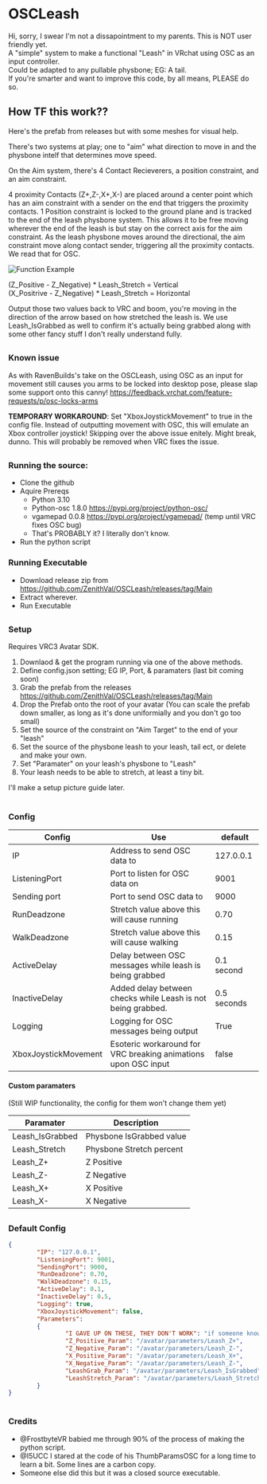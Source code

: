 # OSCLeash

Hi, sorry, I swear I'm not a dissapointment to my parents. This is NOT user friendly yet. <br />
A "simple" system to make a functional "Leash" in VRchat using OSC as an input controller. <br /> 
Could be adapted to any pullable physbone; EG: A tail. <br />
If you're smarter and want to improve this code, by all means, PLEASE do so. 

## How TF this work??

Here's the prefab from releases but with some meshes for visual help.

There's two systems at play; one to "aim" what direction to move in and the physbone intelf that determines move speed.

On the Aim system, there's 4 Contact Recieverers, a position constraint, and an aim constraint.

4 proximity Contacts (Z+,Z-,X+,X-) are placed around a center point which has an aim constraint with a sender on the end that triggers the proximity contacts. 
1 Position constraint is locked to the ground plane and is tracked to the end of the leash physbone system. This allows it to be free moving wherever the end of the leash is but stay on the correct axis for the aim constraint. As the leash physbone moves around the directional, the aim constraint move along contact sender, triggering all the proximity contacts. We read that for OSC.

![Function Example](https://cdn.discordapp.com/attachments/606734710328000532/1011420984303165500/Example_Gif.gif)

(Z_Positive - Z_Negative) * Leash_Stretch = Vertical  <br />
(X_Positrive - Z_Negative) * Leash_Stretch = Horizontal

Output those two values back to VRC and boom, you're moving in the direction of the arrow based on how stretched the leash is. We use Leash_IsGrabbed as well to confirm it's actually being grabbed along with some other fancy stuff I don't really understand fully.

##

### Known issue

As with RavenBuilds's take on the OSCLeash, using OSC as an input for movement still causes you arms to be locked into desktop pose, please slap some support onto this canny! https://feedback.vrchat.com/feature-requests/p/osc-locks-arms

**TEMPORARY WORKAROUND**: Set "XboxJoystickMovement" to true in the config file. Instead of outputting movement with OSC, this will emulate an Xbox controller joystick! Skipping over the above issue enitely. Might break, dunno. This will probably be removed when VRC fixes the issue.

##

### Running the source:
- Clone the github
- Aquire Prereqs
  - Python 3.10
  - Python-osc 1.8.0 https://pypi.org/project/python-osc/
  - vgamepad 0.0.8 https://pypi.org/project/vgamepad/ (temp until VRC fixes OSC bug)
  - That's PROBABLY it? I literally don't know.
- Run the python script

### Running Executable
- Download release zip from https://github.com/ZenithVal/OSCLeash/releases/tag/Main
- Extract wherever.
- Run Executable

##

### Setup
Requires VRC3 Avatar SDK.

1. Downlaod & get the program running via one of the above methods.
2. Define config.json setting; EG IP, Port, & paramaters (last bit coming soon)
3. Grab the prefab from the releases https://github.com/ZenithVal/OSCLeash/releases/tag/Main
4. Drop the Prefab onto the root of your avatar (You can scale the prefab down smaller, as long as it's done uniformially and you don't go too small)
5. Set the source of the constraint on "Aim Target" to the end of your "leash"
6. Set the source of the physbone leash to your leash, tail ect, or delete and make your own. 
7. Set "Paramater" on your leash's physbone to "Leash" 
8. Your leash needs to be able to stretch, at least a tiny bit. 

I'll make a setup picture guide later.

#

### Config

| Config | Use | default |
| --- | --- | --- |
| IP | Address to send OSC data to | 127.0.0.1 |
| ListeningPort | Port to listen for OSC data on | 9001 |
| Sending port | Port to send OSC data to | 9000 |
| RunDeadzone | Stretch value above this will cause running | 0.70 |
| WalkDeadzone | Stretch value above this will cause walking | 0.15 | 
| ActiveDelay | Delay between OSC messages while leash is being grabbed | 0.1 second |
| InactiveDelay | Added delay between checks while Leash is not being grabbed. | 0.5 seconds |
| Logging | Logging for OSC messages being output | True
| XboxJoystickMovement | Esoteric workaround for VRC breaking animations upon OSC input | false

#### Custom paramaters 
(Still WIP functionality, the config for them won't change them yet)

| Paramater | Description |
| --- | --- |
|Leash_IsGrabbed | Physbone IsGrabbed value |
|Leash_Stretch | Physbone Stretch percent | 
| Leash_Z+ | Z Positive |
| Leash_Z- | Z Negative |
| Leash_X+ | X Positive |
| Leash_X- | X Negative |

##

### Default Config

```json
{
        "IP": "127.0.0.1",
        "ListeningPort": 9001,
        "SendingPort": 9000,
        "RunDeadzone": 0.70,
        "WalkDeadzone": 0.15,
        "ActiveDelay": 0.1,     
        "InactiveDelay": 0.5,
        "Logging": true,
        "XboxJoystickMovement": false,   
        "Parameters":
        {
                "I GAVE UP ON THESE, THEY DON'T WORK": "if someone knows how, lmk lol",
                "Z_Positive_Param": "/avatar/parameters/Leash_Z+",
                "Z_Negative_Param": "/avatar/parameters/Leash_Z-",
                "X_Positive_Param": "/avatar/parameters/Leash_X+",
                "X_Negative_Param": "/avatar/parameters/Leash_Z-",
                "LeashGrab_Param": "/avatar/parameters/Leash_IsGrabbed",
                "LeashStretch_Param": "/avatar/parameters/Leash_Stretch"
        }
}


```
#
### Credits

- @FrostbyteVR babied me through 90% of the process of making the python script.
- @I5UCC I stared at the code of his ThumbParamsOSC for a long time to learn a bit. Some lines are a carbon copy.
- Someone else did this but it was a closed source executable.
